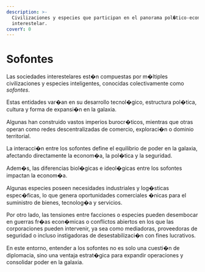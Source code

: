 ```yaml
---
description: >-
  Civilizaciones y especies que participan en el panorama pol�tico-econ�mico
  interestelar.
coverY: 0
---
```


# Sofontes

Las sociedades interestelares est�n compuestas por m�ltiples civilizaciones y especies inteligentes, conocidas colectivamente como _sofontes_.

Estas entidades var�an en su desarrollo tecnol�gico, estructura pol�tica, cultura y forma de expansi�n en la galaxia.

Algunas han construido vastos imperios burocr�ticos, mientras que otras operan como redes descentralizadas de comercio, exploraci�n o dominio territorial.

La interacci�n entre los sofontes define el equilibrio de poder en la galaxia, afectando directamente la econom�a, la pol�tica y la seguridad.

Adem�s, las diferencias biol�gicas e ideol�gicas entre los sofontes impactan la econom�a.

Algunas especies poseen necesidades industriales y log�sticas espec�ficas, lo que genera oportunidades comerciales �nicas para el suministro de bienes, tecnolog�a y servicios.

Por otro lado, las tensiones entre facciones o especies pueden desembocar en guerras fr�as econ�micas o conflictos abiertos en los que las corporaciones pueden intervenir, ya sea como mediadoras, proveedoras de seguridad o incluso instigadoras de desestabilizaci�n con fines lucrativos.

En este entorno, entender a los sofontes no es solo una cuesti�n de diplomacia, sino una ventaja estrat�gica para expandir operaciones y consolidar poder en la galaxia.
